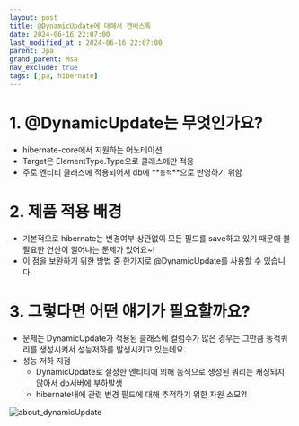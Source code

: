 ```yaml
---
layout: post
title: @DynamicUpdate에 대해서 캔버스톡
date: 2024-06-16 22:07:00
last_modified_at : 2024-06-16 22:07:00
parent: Jpa
grand_parent: Msa
nav_exclude: true
tags: [jpa, hibernate]
---
```


# 1. @DynamicUpdate는 무엇인가요?

- hibernate-core에서 지원하는 어노테이션
- Target은 ElementType.Type으로 클래스에만 적용
- 주로 엔티티 클래스에 적용되어서 db에 **`동적`**으로 반영하기 위함

# 2. 제품 적용 배경

- 기본적으로 hibernate는 변경여부 상관없이 모든 필드를 save하고 있기 때문에 불필요한 연산이 일어나는 문제가 있어요~!
- 이 점을 보완하기 위한 방법 중 한가지로 @DynamicUpdate를 사용할 수 있습니다.

# 3. 그렇다면 어떤 얘기가 필요할까요?

- 문제는 DynamicUpdate가 적용된 클래스에 컬럼수가 많은 경우는 그만큼 동적쿼리를 생성시켜서 성능저하를 발생시키고 있는데요.
- 성능 저하 지점
    - DynamicUpdate로 설정한 엔티티에 의해 동적으로 생성된 쿼리는 캐싱되지 않아서 db서버에 부하발생
    - hibernate내에 관련 변경 필드에 대해 추적하기 위한 자원 소모?!

![about_dynamicUpdate](../img/about_dynamicUpdate.png)